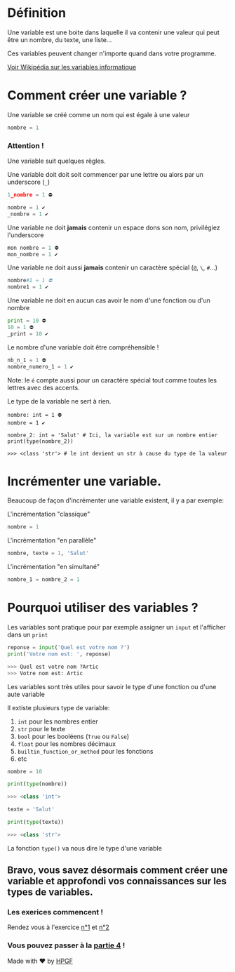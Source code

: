 # Définition

Une variable est une boite dans laquelle il va contenir une valeur qui peut être un nombre, du texte, une liste...

Ces variables peuvent changer n'importe quand dans votre programme.

[Voir Wikipédia sur les variables informatique](https://fr.wikipedia.org/wiki/Variable_(informatique))

# Comment créer une variable ?

Une variable se créé comme un nom qui est égale à une valeur

```python
nombre = 1
```

### Attention !
Une variable suit quelques règles.

Une variable doit doit soit commencer par une lettre ou alors par un underscore (`_`)
```python
1_nombre = 1 ⛔

nombre = 1 ✔️
_nombre = 1 ✔️
```

Une variable ne doit **jamais** contenir un espace dons son nom, privilégiez l'underscore
```python
mon nombre = 1 ⛔
mon_nombre = 1 ✔️
```

Une variable ne doit aussi **jamais** contenir un caractère spécial (`@`, `\`, `#`...)
```python
nombre#1 = 1 ⛔
nombre1 = 1 ✔️
```

Une variable ne doit en aucun cas avoir le nom d'une fonction ou d'un nombre
```python
print = 10 ⛔
10 = 1 ⛔
_print = 10 ✔️
```

Le nombre d'une variable doit être compréhensible !
```python
nb_n_1 = 1 ⛔
nombre_numero_1 = 1 ✔️
```

Note: le `é` compte aussi pour un caractère spécial tout comme toutes les lettres avec des accents.

Le type de la variable ne sert à rien.
```
nombre: int = 1 ⛔
nombre = 1 ✔️

nombre_2: int = 'Salut' # Ici, la variable est sur un nombre entier
print(type(nombre_2))

>>> <class 'str'> # le int devient un str à cause du type de la valeur
```

# Incrémenter une variable.

Beaucoup de façon d'incrémenter une variable existent, il y a par exemple:

L'incrémentation "classique"
```python
nombre = 1
```

L'incrémentation "en parallèle"
```python
nombre, texte = 1, 'Salut'
```

L'incrémentation "en simultané"
```python
nombre_1 = nombre_2 = 1
```

# Pourquoi utiliser des variables ?

Les variables sont pratique pour par exemple assigner un `input` et l'afficher dans un `print`
```python
reponse = input('Quel est votre nom ?')
print('Votre nom est: ', reponse)

>>> Quel est votre nom ?Artic
>>> Votre nom est: Artic
```

Les variables sont très utiles pour savoir le type d'une fonction ou d'une aute variable

Il extiste plusieurs type de variable:
1. `int` pour les nombres entier
2. `str` pour le texte
3. `bool` pour les booléens (`True` ou `False`)
4. `float` pour les nombres décimaux
5. `builtin_function_or_method` pour les fonctions
6. etc

```python
nombre = 10

print(type(nombre))

>>> <class 'int'>

texte = 'Salut'

print(type(texte))

>>> <class 'str'>
```

La fonction `type()` va nous dire le type d'une variable

## Bravo, vous savez désormais comment créer une variable et approfondi vos connaissances sur les types de variables.

### Les exerices commencent !
Rendez vous à l'exercice [n°1](https://github.com/ArticOff/TravauxPratique-sur-Python/blob/main/ex%201.%20Quel%20est%20le%20mon%20nom%20%3F.py) et [n°2](https://github.com/ArticOff/TravauxPratique-sur-Python/blob/main/ex%202.%20Nom%20d'utilisateur%20et%20mot%20de%20passe.py)

### Vous pouvez passer à la [partie 4](https://github.com/ArticOff/Tutoriel-sur-Python/blob/main/4.%20Les%20op%C3%A9rations.md) !


Made with ❤️ by [HPGF](https://discord.gg/kNNa8P3Ajy)
